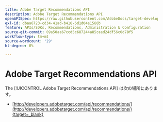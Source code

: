 ```yaml
---
title: Adobe Target Recommendations API
description: Adobe Target Recommendations API
openAPISpec: https://raw.githubusercontent.com/AdobeDocs/target-developers/main/src/models-api.json
exl-id: dbaa6723-cd34-41ad-b418-6d1d04e1580b
feature: APIs/SDKs, Recommendations, Administration & Configuration
source-git-commit: 09a50aa67ccd5c687244a85caad24df56c0d78f5
workflow-type: tm+mt
source-wordcount: '29'
ht-degree: 0%

---
```


# Adobe Target Recommendations API

The [!UICONTROL Adobe Target Recommendations API] は次の場所にあります。

* [http://developers.adobetarget.com/api/recommendations/](http://developers.adobetarget.com/api/recommendations/){target=_blank}
